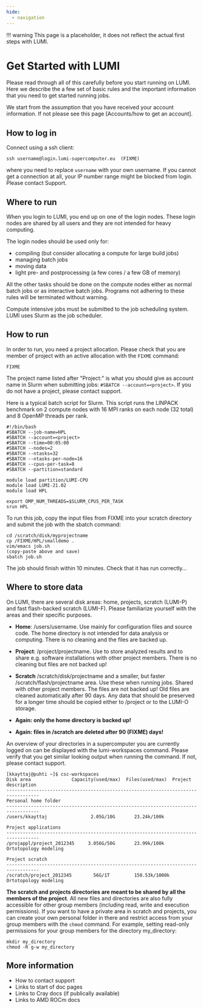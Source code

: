 ```yaml
---
hide:
  - navigation
---
```


!!! warning
    This page is a placeholder, it does not reflect the actual first steps with
    LUMI.

# Get Started with LUMI

Please read through all of this carefully before you start running on LUMI. Here
we describe the a few set of basic rules and the important information that you
need to get started running jobs.

We start from the assumption that you have received your account information.
If not please see this page [Accounts/how to get an account].

## How to log in

Connect using a ssh client:

```
ssh username@login.lumi-supercomputer.eu  (FIXME)
```

where you need to replace `username` with your own username. If you cannot get 
a connection at all, your IP number range might be blocked from login. 
Please contact Support.

## Where to run

When you login to LUMI, you end up on one of the login nodes. These login nodes
are shared by all users and they are not intended for heavy computing.

The login nodes should be used only for:

- compiling (but consider allocating a compute for large build jobs)
- managing batch jobs
- moving data
- light pre- and postprocessing (a few cores / a few GB of memory)

All the other tasks should be done on the compute nodes either as normal batch
jobs or as interactive batch jobs. Programs not adhering to these rules will be
terminated without warning.

Compute intensive jobs must be submitted to the job scheduling system. LUMI uses
Slurm as the job scheduler.

## How to run

In order to run, you need a project allocation. Please check that you are member
of project with an active allocation with the `FIXME` command:

```
FIXME
```

The project name listed after "Project:" is what you should give as account name
in Slurm when submitting jobs: `#SBATCH --account=<project>`. If you do not have
a project, please contact support.

Here is a typical batch script for Slurm. This script runs the LINPACK benchmark
on 2 compute nodes with 16 MPI ranks on each node (32 total) and 8 OpenMP 
threads per rank.

```
#!/bin/bash
#SBATCH --job-name=HPL
#SBATCH --account=<project>
#SBATCH --time=00:05:00
#SBATCH --nodes=2
#SBATCH --ntasks=32
#SBATCH --ntasks-per-node=16
#SBATCH --cpus-per-task=8
#SBATCH --partition=standard

module load partition/LUMI-CPU
module load LUMI-21.02
module load HPL

export OMP_NUM_THREADS=$SLURM_CPUS_PER_TASK
srun HPL
```

To run this job, copy the input files from FIXME into your scratch directory and submit the job with the sbatch command:

    cd /scratch/disk/myprojectname
    cp /FIXME/HPL/smalldemo .
    vim/emacs job.sh
    (copy-paste above and save)
    sbatch job.sh

The job should finish within 10 minutes. Check that it has run correctly...

## Where to store data

On LUMI, there are several disk areas: home, projects, scratch (LUMI-P) and fast 
flash-backed scratch (LUMI-F). Please familiarize yourself with the areas and 
their specific purposes.

* **Home**: /users/username. Use mainly for configuration files and source code. The home directory is not intended for data analysis or computing. There is no cleaning and the files are backed up.
* **Project**: /project/projectname. Use to store analyzed results and to share e.g. software installations with other project members. There is no cleaning but files are not backed up!
* **Scratch** /scratch/disk/projectname and a smaller, but faster /scratch/flash/projectname area. Use these when running jobs. Shared with other project members. The files are not backed up! Old files are cleaned automatically after 90 days. Any data that should be preserved for a longer time should be copied either to /project or to the LUMI-O storage. 

* **Again: only the home directory is backed up!**
* **Again: files in /scratch are deleted after 90 (FIXME) days!**

An overview of your directories in a supercomputer you are currently logged on can be displayed with the lumi-workspaces command. Please verify that you get similar looking output when running the command. If not, please contact support.

    [kkayttaj@puhti ~]$ csc-workspaces 
    Disk area               Capacity(used/max)  Files(used/max)  Project description  
    ----------------------------------------------------------------------------------
    Personal home folder
    ----------------------------------------------------------------------------------
    /users/kkayttaj                2.05G/10G       23.24k/100k

    Project applications 
    ----------------------------------------------------------------------------------
    /projappl/project_2012345     3.056G/50G       23.99k/100k   Ortotopology modeling
    
    Project scratch 
    ----------------------------------------------------------------------------------
    /scratch/project_2012345        56G/1T         150.53k/1000k Ortotopology modeling
    
**The scratch and projects directories are meant to be shared by all the members
of the project**. All new files and directories are also fully accessible for 
other group members (including read, write and execution permissions). If you 
want to have a private area in scratch and projects, you can create your own 
personal folder in there and restrict access from your group members with the 
`chmod` command. For example, setting read-only permissions for your group members for the directory my_directory:

    mkdir my_directory
    chmod -R g-w my_directory

## More information

* How to contact support
* Links to start of doc pages
* Links to Cray docs (if publically available)
* Links to AMD ROCm docs